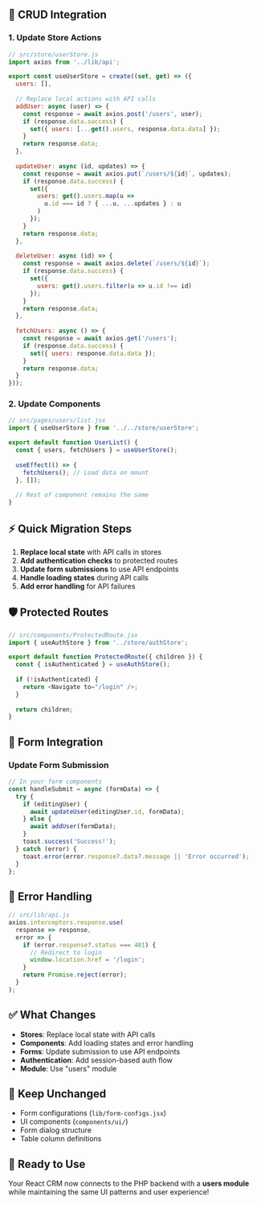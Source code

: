 ## 🔄 **CRUD Integration**

### **1. Update Store Actions**
```javascript
// src/store/userStore.js
import axios from '../lib/api';

export const useUserStore = create((set, get) => ({
  users: [],
  
  // Replace local actions with API calls
  addUser: async (user) => {
    const response = await axios.post('/users', user);
    if (response.data.success) {
      set({ users: [...get().users, response.data.data] });
    }
    return response.data;
  },
  
  updateUser: async (id, updates) => {
    const response = await axios.put(`/users/${id}`, updates);
    if (response.data.success) {
      set({
        users: get().users.map(u => 
          u.id === id ? { ...u, ...updates } : u
        )
      });
    }
    return response.data;
  },
  
  deleteUser: async (id) => {
    const response = await axios.delete(`/users/${id}`);
    if (response.data.success) {
      set({
        users: get().users.filter(u => u.id !== id)
      });
    }
    return response.data;
  },
  
  fetchUsers: async () => {
    const response = await axios.get('/users');
    if (response.data.success) {
      set({ users: response.data.data });
    }
    return response.data;
  }
}));
```

### **2. Update Components**
```javascript
// src/pages/users/list.jsx
import { useUserStore } from '../../store/userStore';

export default function UserList() {
  const { users, fetchUsers } = useUserStore();
  
  useEffect(() => {
    fetchUsers(); // Load data on mount
  }, []);
  
  // Rest of component remains the same
}
```

## ⚡ **Quick Migration Steps**

1. **Replace local state** with API calls in stores
2. **Add authentication checks** to protected routes
3. **Update form submissions** to use API endpoints
4. **Handle loading states** during API calls
5. **Add error handling** for API failures

## 🛡️ **Protected Routes**

```javascript
// src/components/ProtectedRoute.jsx
import { useAuthStore } from '../store/authStore';

export default function ProtectedRoute({ children }) {
  const { isAuthenticated } = useAuthStore();
  
  if (!isAuthenticated) {
    return <Navigate to="/login" />;
  }
  
  return children;
}
```

## 📱 **Form Integration**

### **Update Form Submission**
```javascript
// In your form components
const handleSubmit = async (formData) => {
  try {
    if (editingUser) {
      await updateUser(editingUser.id, formData);
    } else {
      await addUser(formData);
    }
    toast.success('Success!');
  } catch (error) {
    toast.error(error.response?.data?.message || 'Error occurred');
  }
};
```

## 🔧 **Error Handling**

```javascript
// src/lib/api.js
axios.interceptors.response.use(
  response => response,
  error => {
    if (error.response?.status === 401) {
      // Redirect to login
      window.location.href = '/login';
    }
    return Promise.reject(error);
  }
);
```

## ✅ **What Changes**

- **Stores**: Replace local state with API calls
- **Components**: Add loading states and error handling
- **Forms**: Update submission to use API endpoints
- **Authentication**: Add session-based auth flow
- **Module**: Use "users" module 

## 🎯 **Keep Unchanged**

- Form configurations (`lib/form-configs.jsx`)
- UI components (`components/ui/`)
- Form dialog structure
- Table column definitions

## 🚀 **Ready to Use**

Your React CRM now connects to the PHP backend with a **users module** while maintaining the same UI patterns and user experience!

